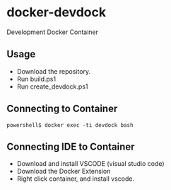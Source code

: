 # docker-devdock
Development Docker Container

## Usage

- Download the repository.
- Run build.ps1
- Run create_devdock.ps1

## Connecting to Container

```shell
powershell$ docker exec -ti devdock bash
```

## Connecting IDE to Container

- Download and install VSCODE (visual studio code)
- Download the Docker Extension
- Right click container, and install vscode.
